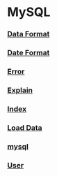 MySQL
===

### [Data Format](./DataFormat.md)
### [Date Format](./DateFormat.md)
### [Error](./Error.md)
### [Explain](./Explain.md)
### [Index](./Index.md)
### [Load Data](./LoadData.md)
### [mysql](./mysql.md)
### [User](./User.md)


